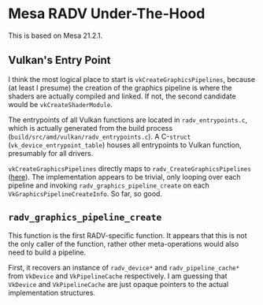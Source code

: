 # Mesa RADV Under-The-Hood

This is based on Mesa 21.2.1.

## Vulkan's Entry Point

I think the most logical place to start is `vkCreateGraphicsPipelines`, because (at least I presume) the creation of the
graphics pipeline is where the shaders are actually compiled and linked. If not, the second candidate would be
`vkCreateShaderModule`.

The entrypoints of all Vulkan functions are located in `radv_entrypoints.c`, which is actually generated from the build
process (`build/src/amd/vulkan/radv_entrypoints.c`). A C-`struct` (`vk_device_entrypoint_table`) houses all entrypoints
to Vulkan function, presumably for all drivers.

`vkCreateGraphicsPipelines` directly maps to `radv_CreateGraphicsPipelines`
([here](https://gitlab.freedesktop.org/mesa/mesa/-/blob/mesa-21.2.1/src/amd/vulkan/radv_pipeline.c#L5492)). The
implementation appears to be trivial, only looping over each pipeline and invoking `radv_graphics_pipeline_create` on
each `VkGraphicsPipelineCreateInfo`. So far, so good.

## `radv_graphics_pipeline_create`

This function is the first RADV-specific function. It appears that this is not the only caller of the function, rather
other meta-operations would also need to build a pipeline.

First, it recovers an instance of `radv_device*` and `radv_pipeline_cache*` from `VkDevice` and `VkPipelineCache`
respectively. I am guessing that `VkDevice` and `VkPipelineCache` are just opaque pointers to the actual implementation
structures.
